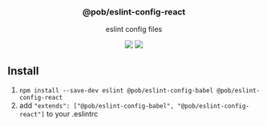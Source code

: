 <h3 align="center">
  @pob/eslint-config-react
</h3>

<p align="center">
  eslint config files
</p>

<p align="center">
  <a href="https://npmjs.org/package/@pob/eslint-config-react"><img src="https://img.shields.io/npm/v/@pob/eslint-config-react.svg?style=flat-square"></a>
  <a href="https://david-dm.org/christophehurpeau/eslint-config-pob?path=packages/@pob/eslint-config-react"><img src="https://david-dm.org/christophehurpeau/eslint-config-pob.svg?path=packages/@pob/eslint-config-react?style=flat-square"></a>
</p>

## Install

1. `npm install --save-dev eslint @pob/eslint-config-babel @pob/eslint-config-react`
2. add `"extends": ["@pob/eslint-config-babel", "@pob/eslint-config-react"]` to your .eslintrc
